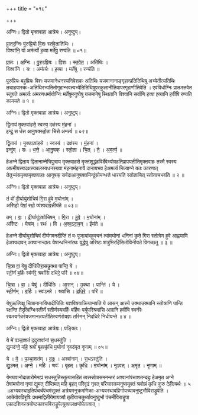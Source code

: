 +++
title = "०१८"

+++


अग्निः। द्वितो मृक्तवाहा आत्रेयः। अनुष्टुप्।

प्रा॒तर॒ग्निः पु॑रुप्रि॒यो वि॒शः स्त॑वे॒ताति॑थिः ।  
विश्वा॑नि॒ यो अम॑र्त्यो ह॒व्या मर्ते॑षु॒ रण्य॑ति ॥ ०१॥

प्रा॒तः । अ॒ग्निः । पु॒रु॒ऽप्रि॒यः । वि॒शः । स्त॒वे॒त॒ । अति॑थिः ।  
विश्वा॑नि । यः । अम॑र्त्यः । ह॒व्या । मर्ते॑षु । रण्य॑ति ॥

पुरुप्रियः बहुप्रियः विशः यजमानेधनस्यनिवेशकः अतिथिः यजमानानाङ्गृहान्प्रतितिथिषु अभ्येतीत्यतिथिः तथाहयास्कः-अतिथिरभ्यतितोगृहान्भवत्यभ्येतितिथिषुपरकुलानीतिवापरगृहाणीतिवेति । एवंविधोग्निः प्रातःस्तवेत स्तूयते अमर्त्यः अमरणधर्मायोग्निः मर्तेषुमनुष्येषु यजमानेषु स्थितानि विश्वानि सर्वाणि हव्या ह्व्यानि हवींषि रण्यति कामयते ॥ १ ॥

अग्निः। द्वितो मृक्तवाहा आत्रेयः। अनुष्टुप्।

द्वि॒ताय॑ मृ॒क्तवा॑हसे॒ स्वस्य॒ दक्ष॑स्य मं॒हना॑ ।  
इन्दुं॒ स ध॑त्त आनु॒षक्स्तो॒ता चि॑त्ते अमर्त्य ॥ ०२॥

द्वि॒ताय॑ । मृ॒क्तऽवा॑हसे । स्वस्य॑ । दक्ष॑स्य । मं॒हना॑ ।  
इन्दु॑म् । सः । ध॒त्ते॒ । आ॒नु॒षक् । स्तो॒ता । चि॒त् । ते॒ । अ॒म॒र्त्य॒ ॥

हेअग्ने द्विताय द्वितानाम्नेत्रिपुत्राय मृक्तवाहसे मृक्तंशुद्धंहविर्देवेभ्योवहतिप्रापयतीतिमृक्तवाहः तस्मै स्वस्य आत्मीयस्यदक्षस्यबलस्यधनस्यवा मंहनामंहनायै दानायभव हेअमर्त्य नित्याग्ने यतः कारणात् तेतुभ्यंसमृक्तमृक्तवाहाः आनुषक् सर्वदाआनुषक्तमिन्दुंसोमन्धत्ते धारयति स्तोताचित् स्तोताचभवति ॥ २ ॥

अग्निः। द्वितो मृक्तवाहा आत्रेयः। अनुष्टुप्।

तं वो॑ दी॒र्घायु॑शोचिषं गि॒रा हु॑वे म॒घोना॑म् ।  
अरि॑ष्टो॒ येषां॒ रथो॒ व्य॑श्वदाव॒न्नीय॑ते ॥ ०३॥

तम् । वः॒ । दी॒र्घायु॑ऽशोचिषम् । गि॒रा । हु॒वे॒ । म॒घोना॑म् ।  
अरि॑ष्टः । येषा॑म् । रथः॑ । वि । अ॒श्व॒ऽदा॒व॒न् । ईय॑ते ॥

हेअग्ने दीर्घायुशोचिषं दीर्घगमनदीप्तिं तं वः पूजायांबहुवचनं त्वांमघोनां धनिनां कृते गिरा स्तोत्रेण हुवे आह्वयामि हेअश्वदावन् अश्वानान्दातः येषान्धनिनांरथः युद्धेषु अरिष्टः शत्रुभिरहिंसितोविनीयते विगच्छतु ॥ ३ ॥

अग्निः। द्वितो मृक्तवाहा आत्रेयः। अनुष्टुप्।

चि॒त्रा वा॒ येषु॒ दीधि॑तिरा॒सन्नु॒क्था पान्ति॒ ये ।  
स्ती॒र्णं ब॒र्हिः स्व॑र्णरे॒ श्रवां॑सि दधिरे॒ परि॑ ॥ ०४॥

चि॒त्रा । वा॒ । येषु॑ । दीधि॑तिः । आ॒सन् । उ॒क्था । पान्ति॑ । ये ।  
स्ती॒र्णम् । ब॒र्हिः । स्वः॑ऽनरे । श्रवां॑सि । द॒धि॒रे॒ । परि॑ ॥

येषुऋत्विक्षु चित्रानानाविधादीधितिः यज्ञविषयाक्रियाभवति ये आसन् आस्ये उक्थाउक्थानि स्तोत्राणि पान्ति रक्षन्ति तैरृत्विग्भिःस्तीर्णं स्तीर्णस्यबर्हिः बर्हिषः पर्युपरिश्रवांसि अन्नानि हवींषि स्वर्नरेः स्वःस्वर्गन्नरंयजमानन्नयतीतिस्वर्णरोयज्ञः तस्मिन् निदधिरे निधीयन्ते ॥ ४ ॥

अग्निः। द्वितो मृक्तवाहा आत्रेयः। पङ्क्तिः।

ये मे॑ पञ्चा॒शतं॑ द॒दुरश्वा॑नां स॒धस्तु॑ति ।  
द्यु॒मद॑ग्ने॒ महि॒ श्रवो॑ बृ॒हत्कृ॑धि म॒घोनां॑ नृ॒वद॑मृत नृ॒णाम् ॥ ०५॥

ये । मे॒ । प॒ञ्चा॒शत॑म् । द॒दुः । अश्वा॑नाम् । स॒धऽस्तु॑ति ।  
द्यु॒ऽमत् । अ॒ग्ने॒ । महि॑ । श्रवः॑ । बृ॒हत् । कृ॒धि॒ । म॒घोना॑म् । नृ॒ऽवत् । अ॒मृ॒त॒ । नृ॒णाम् ॥

येमघवानोदातारोमेमह्यं सधस्तुतिस्तुत्यासहितं त्वत्स्तोत्रसमनन्तरं अश्वानांपंचाशतन्ददुः हेअमृत अग्ने तेषांमघोनां नृणां द्युमत् दीप्तिमत् महि बृहत् परिवृढं नृवत् परिचारकमनुष्ययुक्तं श्रवोन्नं कृधि कुरु देहीत्यर्थः ॥ ५ ॥अभ्यवस्थाइतिपंचर्चंपंचमंसूक्तं अत्रेयमनुक्रमणिका-अभ्यवस्थावव्रिर्गायत्र्यावनुष्टुभौविराड्रूपेति । आत्रेयोवव्रिरृषिः प्रथमाद्वितीयेगायत्र्यौ तृतीयाचतुर्थ्यावनुष्टुभौ पंचमीविराड्रूपा एकादशिनस्त्रयोष्टकाश्चविराड्रूपेत्युक्तलक्षणोपेतत्वात् ।